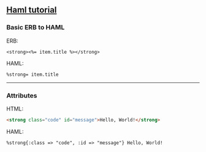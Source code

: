 ## [Haml tutorial](http://haml.info/tutorial.html)

### Basic ERB to HAML

ERB:
```erb
<strong><%= item.title %></strong>
```

HAML:
```haml
%strong= item.title
```

---

### Attributes

HTML:

```html
<strong class="code" id="message">Hello, World!</strong>
```

HAML: 
```haml
%strong{:class => "code", :id => "message"} Hello, World!
```
